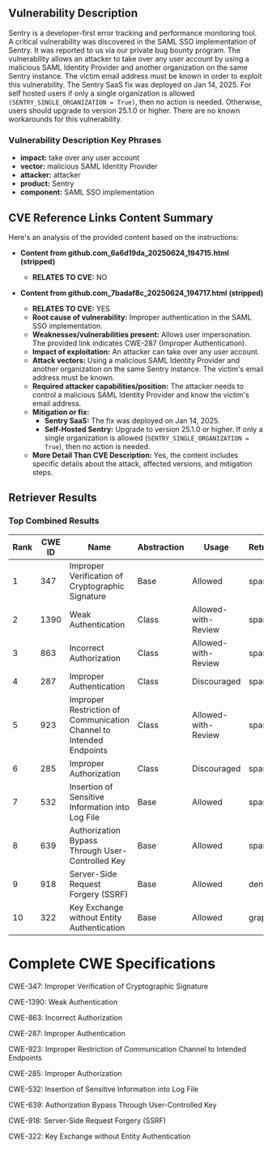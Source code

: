 ## Vulnerability Description
Sentry is a developer-first error tracking and performance monitoring tool. A critical vulnerability was discovered in the SAML SSO implementation of Sentry. It was reported to us via our private bug bounty program. The vulnerability allows an attacker to take over any user account by using a malicious SAML Identity Provider and another organization on the same Sentry instance. The victim email address must be known in order to exploit this vulnerability. The Sentry SaaS fix was deployed on Jan 14, 2025. For self hosted users if only a single organization is allowed `(SENTRY_SINGLE_ORGANIZATION = True)`, then no action is needed. Otherwise, users should upgrade to version 25.1.0 or higher. There are no known workarounds for this vulnerability.

### Vulnerability Description Key Phrases
- **impact:** take over any user account
- **vector:** malicious SAML Identity Provider
- **attacker:** attacker
- **product:** Sentry
- **component:** SAML SSO implementation

## CVE Reference Links Content Summary
Here's an analysis of the provided content based on the instructions:

*   **Content from github.com\_6a6d19da\_20250624\_194715.html (stripped)**

    *   **RELATES TO CVE:** NO
*   **Content from github.com\_7badaf8c\_20250624\_194717.html (stripped)**

    *   **RELATES TO CVE:** YES
    *   **Root cause of vulnerability:** Improper authentication in the SAML SSO implementation.
    *   **Weaknesses/vulnerabilities present:**  Allows user impersonation. The provided link indicates CWE-287 (Improper Authentication).
    *   **Impact of exploitation:**  An attacker can take over any user account.
    *   **Attack vectors:**  Using a malicious SAML Identity Provider and another organization on the same Sentry instance. The victim's email address must be known.
    *   **Required attacker capabilities/position:**  The attacker needs to control a malicious SAML Identity Provider and know the victim's email address.
    *   **Mitigation or fix:**
        *   **Sentry SaaS:** The fix was deployed on Jan 14, 2025.
        *   **Self-Hosted Sentry:** Upgrade to version 25.1.0 or higher. If only a single organization is allowed (`SENTRY_SINGLE_ORGANIZATION = True`), then no action is needed.
    *   **More Detail Than CVE Description:** Yes, the content includes specific details about the attack, affected versions, and mitigation steps.

## Retriever Results

### Top Combined Results

| Rank | CWE ID | Name | Abstraction | Usage  | Retrievers | Individual Scores |
|------|--------|------|-------------|-------|------------|-------------------|
| 1 | 347 | Improper Verification of Cryptographic Signature | Base | Allowed | sparse | 0.211 |
| 2 | 1390 | Weak Authentication | Class | Allowed-with-Review | sparse | 0.208 |
| 3 | 863 | Incorrect Authorization | Class | Allowed-with-Review | sparse | 0.202 |
| 4 | 287 | Improper Authentication | Class | Discouraged | sparse | 0.194 |
| 5 | 923 | Improper Restriction of Communication Channel to Intended Endpoints | Class | Allowed-with-Review | sparse | 0.194 |
| 6 | 285 | Improper Authorization | Class | Discouraged | sparse | 0.193 |
| 7 | 532 | Insertion of Sensitive Information into Log File | Base | Allowed | sparse | 0.191 |
| 8 | 639 | Authorization Bypass Through User-Controlled Key | Base | Allowed | sparse | 0.188 |
| 9 | 918 | Server-Side Request Forgery (SSRF) | Base | Allowed | dense | 0.454 |
| 10 | 322 | Key Exchange without Entity Authentication | Base | Allowed | graph | 0.003 |



# Complete CWE Specifications

CWE-347: Improper Verification of Cryptographic Signature

CWE-1390: Weak Authentication

CWE-863: Incorrect Authorization

CWE-287: Improper Authentication

CWE-923: Improper Restriction of Communication Channel to Intended Endpoints

CWE-285: Improper Authorization

CWE-532: Insertion of Sensitive Information into Log File

CWE-639: Authorization Bypass Through User-Controlled Key

CWE-918: Server-Side Request Forgery (SSRF)

CWE-322: Key Exchange without Entity Authentication